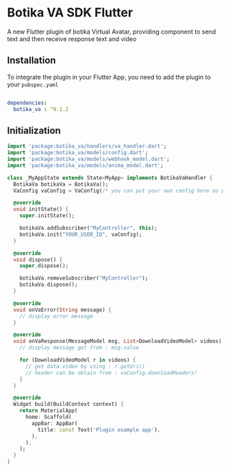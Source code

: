 # Botika VA SDK Flutter

A new Flutter plugin of botika Virtual Avatar, providing component to send text and then receive response text and video 

## Installation

To integrate the plugin in your Flutter App, you need
to add the plugin to your `pubspec.yaml`

```yaml

dependencies:
  botika_va : ^0.1.2

```

## Initialization

```dart
import 'package:botika_va/handlers/va_handler.dart';
import 'package:botika_va/models/config.dart';
import 'package:botika_va/models/webhook_model.dart';
import 'package:botika_va/models/anima_model.dart';

class _MyAppState extends State<MyApp> implements BotikaVaHandler {
  BotikaVa botikaVa = BotikaVa();
  VaConfig vaConfig = VaConfig(/* you can put your own config here as param */);

  @override
  void initState() {
    super.initState();

    botikaVa.addSubscriber("MyController", this);
    botikaVa.init("YOUR_USER_ID", vaConfig);
  }

  @override
  void dispose() {
    super.dispose();

    botikaVa.removeSubscriber("MyController");
    botikaVa.dispose();
  }

  @override
  void onVaError(String message) {
    // display error message
  }

  @override
  void onVaResponse(MessageModel msg, List<DownloadVideoModel> videos) {
    // display message get from : msg.value

    for (DownloadVideoModel r in videos) {
      // get data video by using : r.getUri()
      // header can be obtain from : vaConfig.downloadHeaders!
    }
  }

  @override
  Widget build(BuildContext context) {
    return MaterialApp(
      home: Scaffold(
        appBar: AppBar(
          title: const Text('Plugin example app'),
        ),
      ),
    );
  }
}

```